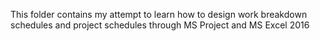 This folder contains my attempt to learn how to design work breakdown schedules and project schedules through MS Project and MS Excel 2016
